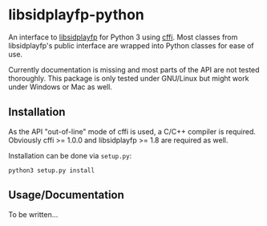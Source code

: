 # libsidplayfp-python
An interface to [libsidplayfp](https://sourceforge.net/projects/sidplay-residfp/) for Python 3 using [cffi](http://cffi.readthedocs.io/en/latest/). Most classes from libsidplayfp's public interface are wrapped into Python classes for ease of use.

Currently documentation is missing and most parts of the API are not tested thoroughly. This package is only tested under GNU/Linux but might work under Windows or Mac as well.

## Installation

As the API "out-of-line" mode of cffi is used, a C/C++ compiler is required. Obviously cffi >= 1.0.0 and libsidplayfp >= 1.8 are required as well.

Installation can be done via ``setup.py``:
```
python3 setup.py install
```

## Usage/Documentation

To be written...
